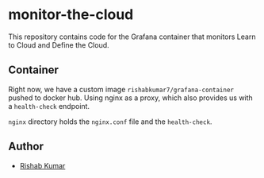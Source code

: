 # monitor-the-cloud

This repository contains code for the Grafana container that monitors Learn to Cloud and Define the Cloud.

## Container

Right now, we have a custom image `rishabkumar7/grafana-container` pushed to docker hub.
Using nginx as a proxy, which also provides us with a `health-check` endpoint.

`nginx` directory holds the `nginx.conf` file and the `health-check`.

## Author

- [Rishab Kumar](https://github.com/rishabkumar7)